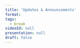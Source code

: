 ```yaml
---
title: 'Updates & Announcements'
format: 
tags:
  - break
videoId: null
presentation: null
draft: false
---
```

<!-- Breakfast, Lunch and Coffee is served over in our {{< button-link label="virtual Meet & Greet Room" icon="link" url="/online-conference/#the-meet--greet-room" >}}. You are welcome to have a chat and network before the official program starts. -->
